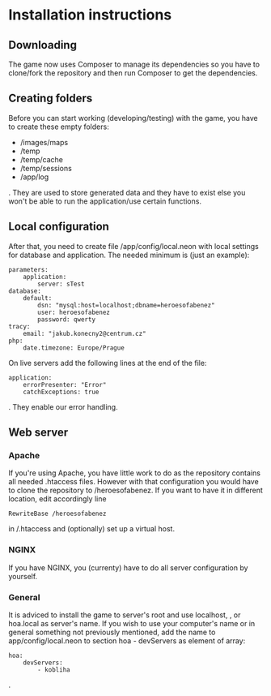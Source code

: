Installation instructions
=========================

Downloading
-----------
The game now uses Composer to manage its dependencies so you have to
clone/fork the repository and then run Composer to get the dependencies.

Creating folders
----------------
Before you can start working (developing/testing) with the game, you have to
create these empty folders:

- /images/maps
- /temp
- /temp/cache
- /temp/sessions
- /app/log

. They are used to store generated data and they have to exist else you won't 
be able to run the application/use certain functions.

Local configuration
-------------------
After that, you need to create file /app/config/local.neon with local settings 
for database and application. The needed minimum is (just an example):

```
parameters:
    application:
        server: sTest
database:
    default:
        dsn: "mysql:host=localhost;dbname=heroesofabenez"
        user: heroesofabenez
        password: qwerty
tracy:
    email: "jakub.konecny2@centrum.cz"
php:
    date.timezone: Europe/Prague
```

On live servers add the following lines at the end of the file:
```
application:
    errorPresenter: "Error"
    catchExceptions: true
```

. They enable our error handling.

Web server
----------
### Apache
If you're using Apache, you have little work to do as the repository contains
all needed .htaccess files. However with that configuration you would have to
clone the repository to /heroesofabenez. If you want to have it in different
location, edit accordingly line

```
RewriteBase /heroesofabenez
```

in /.htaccess and (optionally) set up a virtual host.
### NGINX
If you have NGINX, you (currenty) have to do all server configuration by yourself.
### General
It is adviced to install the game to server's root and use localhost, 
<yourcomputername>, or hoa.local as server's name. If you wish to use your
computer's name or in general something not previously mentioned, add the name to app/config/local.neon to section hoa - devServers as element of array:

```
hoa:
    devServers:
        - kobliha
```
.